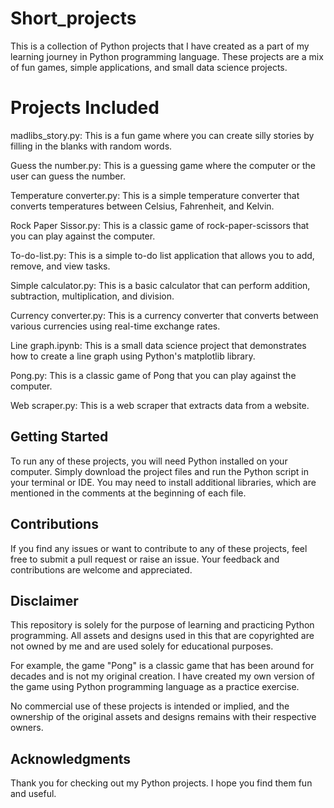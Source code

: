 # Short_projects
This is a collection of Python projects that I have created as a part of my learning journey in Python programming language. These projects are a mix of fun games, simple applications, and small data science projects.

# Projects Included
madlibs_story.py: This is a fun game where you can create silly stories by filling in the blanks with random words.

Guess the number.py: This is a guessing game where the computer or the user can guess the number.

Temperature converter.py: This is a simple temperature converter that converts temperatures between Celsius, Fahrenheit, and Kelvin.

Rock Paper Sissor.py: This is a classic game of rock-paper-scissors that you can play against the computer.

To-do-list.py: This is a simple to-do list application that allows you to add, remove, and view tasks.

Simple calculator.py: This is a basic calculator that can perform addition, subtraction, multiplication, and division.

Currency converter.py: This is a currency converter that converts between various currencies using real-time exchange rates.

Line graph.ipynb: This is a small data science project that demonstrates how to create a line graph using Python's matplotlib library.

Pong.py: This is a classic game of Pong that you can play against the computer.

Web scraper.py: This is a web scraper that extracts data from a website.

## Getting Started
To run any of these projects, you will need Python installed on your computer. Simply download the project files and run the Python script in your terminal or IDE. You may need to install additional libraries, which are mentioned in the comments at the beginning of each file.

## Contributions
If you find any issues or want to contribute to any of these projects, feel free to submit a pull request or raise an issue. Your feedback and contributions are welcome and appreciated.


## Disclaimer
This repository is solely for the purpose of learning and practicing Python programming. All assets and designs used in this that are copyrighted are not owned by me and are used solely for educational purposes.

For example, the game "Pong" is a classic game that has been around for decades and is not my original creation. I have created my own version of the game using Python programming language as a practice exercise.

No commercial use of these projects is intended or implied, and the ownership of the original assets and designs remains with their respective owners.

## Acknowledgments
Thank you for checking out my Python projects. I hope you find them fun and useful.
